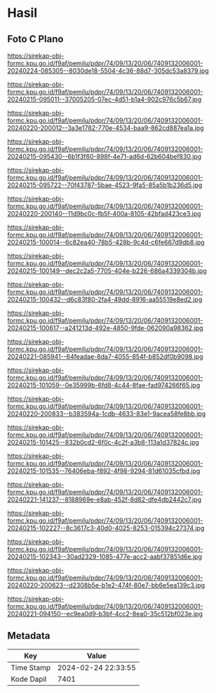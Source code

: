 # Hasil

## Foto C Plano

https://sirekap-obj-formc.kpu.go.id/f9af/pemilu/pdpr/74/09/13/20/06/7409132006001-20240224-085305--8030de18-5504-4c36-88d7-305dc53a8379.jpg

https://sirekap-obj-formc.kpu.go.id/f9af/pemilu/pdpr/74/09/13/20/06/7409132006001-20240215-095011--37005205-07ec-4d51-b1a4-902c976c5b67.jpg

https://sirekap-obj-formc.kpu.go.id/f9af/pemilu/pdpr/74/09/13/20/06/7409132006001-20240220-200012--3a3e1782-770e-4534-baa9-862cd887ea1a.jpg

https://sirekap-obj-formc.kpu.go.id/f9af/pemilu/pdpr/74/09/13/20/06/7409132006001-20240215-095430--6b1f3f60-898f-4e71-ad6d-62b604bef830.jpg

https://sirekap-obj-formc.kpu.go.id/f9af/pemilu/pdpr/74/09/13/20/06/7409132006001-20240215-095722--70f43787-5bae-4523-9fa5-85a5b1b236d5.jpg

https://sirekap-obj-formc.kpu.go.id/f9af/pemilu/pdpr/74/09/13/20/06/7409132006001-20240220-200140--11d9bc0c-fb5f-400a-8105-42bfad423ce3.jpg

https://sirekap-obj-formc.kpu.go.id/f9af/pemilu/pdpr/74/09/13/20/06/7409132006001-20240215-100014--6c82ea40-78b5-428b-9c4d-c6fe667d9db8.jpg

https://sirekap-obj-formc.kpu.go.id/f9af/pemilu/pdpr/74/09/13/20/06/7409132006001-20240215-100149--dec2c2a5-7705-404e-b226-686a4339304b.jpg

https://sirekap-obj-formc.kpu.go.id/f9af/pemilu/pdpr/74/09/13/20/06/7409132006001-20240215-100432--d6c83f80-2fa4-49dd-8916-aa55519e8ed2.jpg

https://sirekap-obj-formc.kpu.go.id/f9af/pemilu/pdpr/74/09/13/20/06/7409132006001-20240215-100617--a241213d-492e-4850-9fde-062090a98362.jpg

https://sirekap-obj-formc.kpu.go.id/f9af/pemilu/pdpr/74/09/13/20/06/7409132006001-20240221-085941--64feadae-8da7-4055-854f-b852df0b9098.jpg

https://sirekap-obj-formc.kpu.go.id/f9af/pemilu/pdpr/74/09/13/20/06/7409132006001-20240215-101059--0e35999b-6fd8-4c44-8fae-fad974266f65.jpg

https://sirekap-obj-formc.kpu.go.id/f9af/pemilu/pdpr/74/09/13/20/06/7409132006001-20240220-200833--b383594a-1cdb-4633-83e1-9acea58fe8bb.jpg

https://sirekap-obj-formc.kpu.go.id/f9af/pemilu/pdpr/74/09/13/20/06/7409132006001-20240215-101425--832b0cd2-6f0c-4c2f-a3b8-113a1d37824c.jpg

https://sirekap-obj-formc.kpu.go.id/f9af/pemilu/pdpr/74/09/13/20/06/7409132006001-20240215-101535--76406eba-f892-4f98-9294-81d61035cfbd.jpg

https://sirekap-obj-formc.kpu.go.id/f9af/pemilu/pdpr/74/09/13/20/06/7409132006001-20240221-141237--8188969e-e8ab-452f-8d82-dfe4db2442c7.jpg

https://sirekap-obj-formc.kpu.go.id/f9af/pemilu/pdpr/74/09/13/20/06/7409132006001-20240215-102227--8c3617c3-40d0-4025-8253-015394c27374.jpg

https://sirekap-obj-formc.kpu.go.id/f9af/pemilu/pdpr/74/09/13/20/06/7409132006001-20240215-102343--30ad2329-1085-477e-acc2-aabf37851d6e.jpg

https://sirekap-obj-formc.kpu.go.id/f9af/pemilu/pdpr/74/09/13/20/06/7409132006001-20240220-200623--d2308b5e-b1e2-474f-80e7-bb6e5ea139c3.jpg

https://sirekap-obj-formc.kpu.go.id/f9af/pemilu/pdpr/74/09/13/20/06/7409132006001-20240221-094150--ec9ea0d9-b3bf-4cc2-8ea0-35c512bf023e.jpg


## Metadata

| Key        | Value               |
| ---------- | ------------------- |
| Time Stamp | 2024-02-24 22:33:55 |
| Kode Dapil | 7401                |



